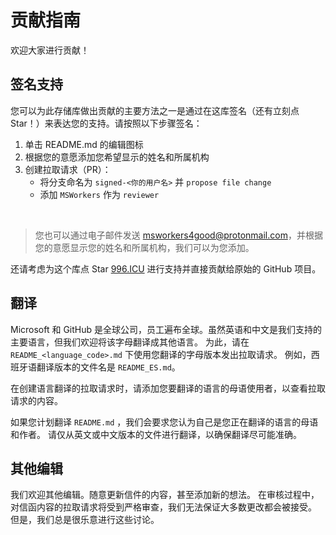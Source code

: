 # 贡献指南

欢迎大家进行贡献！

## 签名支持

您可以为此存储库做出贡献的主要方法之一是通过在这库签名（还有立刻点 Star！）来表达您的支持。请按照以下步骤签名：


1. 单击 README.md 的编辑图标
1. 根据您的意愿添加您希望显示的姓名和所属机构
1. 创建拉取请求（PR）：
     - 将分支命名为 `signed-<你的用户名>` 并 `propose file change`
     - 添加 `MSWorkers` 作为 `reviewer`

  
> 您也可以通过电子邮件发送 <msworkers4good@protonmail.com>，并根据您的意愿显示您的姓名和所属机构，我们可以为您添加。


还请考虑为这个库点 Star [996.ICU](https://github.com/996ICU/996.icu) 进行支持并直接贡献给原始的 GitHub 项目。

## 翻译


Microsoft 和 GitHub 是全球公司，员工遍布全球。虽然英语和中文是我们支持的主要语言，但我们欢迎将该字母翻译成其他语言。
为此，请在 `README_<language_code>.md` 下使用您翻译的字母版本发出拉取请求。
例如，西班牙语翻译版本的文件名是 `README_ES.md`。

在创建语言翻译的拉取请求时，请添加您要翻译的语言的母语使用者，以查看拉取请求的内容。

如果您计划翻译 `README.md` ，我们会要求您认为自己是您正在翻译的语言的母语和作者。
请仅从英文或中文版本的文件进行翻译，以确保翻译尽可能准确。


## 其他编辑

我们欢迎其他编辑。随意更新信件的内容，甚至添加新的想法。
在审核过程中，对信函内容的拉取请求将受到严格审查，我们无法保证大多数更改都会被接受。
但是，我们总是很乐意进行这些讨论。
